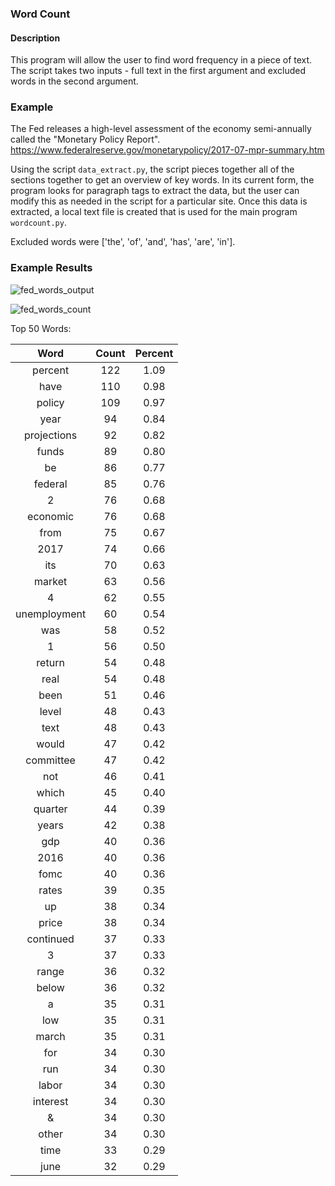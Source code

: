 ### Word Count ###

#### Description ###
This program will allow the user to find word frequency in a piece of text. The script takes two inputs - full text in the first argument and excluded words in the second argument. 

### Example ###
The Fed releases a high-level assessment of the economy semi-annually called the "Monetary Policy Report". https://www.federalreserve.gov/monetarypolicy/2017-07-mpr-summary.htm

Using the script ``data_extract.py``, the script pieces together all of the sections together to get an overview of key words. In its current form, the program looks for paragraph tags to extract the data, but the user can modify this as needed in the script for a particular site. Once this data is extracted, a local text file is created that is used for the main program ``wordcount.py``.

Excluded words were ['the', 'of', 'and', 'has', 'are', 'in'].
### Example Results ###

![fed_words_output](https://user-images.githubusercontent.com/31293179/31894678-199b7e3a-b7dd-11e7-9b37-9b9f002b5c46.png)

![fed_words_count](https://user-images.githubusercontent.com/31293179/31894676-198d5db4-b7dd-11e7-8f7a-01bce0b8d905.png)


Top 50 Words: 

|     Word     | Count | Percent |
|:------------:|:-----:|:-------:|
|    percent   |  122  |   1.09  |
|     have     |  110  |   0.98  |
|    policy    |  109  |   0.97  |
|     year     |   94  |   0.84  |
|  projections |   92  |   0.82  |
|     funds    |   89  |   0.80  |
|      be      |   86  |   0.77  |
|    federal   |   85  |   0.76  |
|       2      |   76  |   0.68  |
|   economic   |   76  |   0.68  |
|     from     |   75  |   0.67  |
|     2017     |   74  |   0.66  |
|      its     |   70  |   0.63  |
|    market    |   63  |   0.56  |
|       4      |   62  |   0.55  |
| unemployment |   60  |   0.54  |
|      was     |   58  |   0.52  |
|       1      |   56  |   0.50  |
|    return    |   54  |   0.48  |
|     real     |   54  |   0.48  |
|     been     |   51  |   0.46  |
|     level    |   48  |   0.43  |
|     text     |   48  |   0.43  |
|     would    |   47  |   0.42  |
|   committee  |   47  |   0.42  |
|      not     |   46  |   0.41  |
|     which    |   45  |   0.40  |
|    quarter   |   44  |   0.39  |
|     years    |   42  |   0.38  |
|      gdp     |   40  |   0.36  |
|     2016     |   40  |   0.36  |
|     fomc     |   40  |   0.36  |
|     rates    |   39  |   0.35  |
|      up      |   38  |   0.34  |
|     price    |   38  |   0.34  |
|   continued  |   37  |   0.33  |
|       3      |   37  |   0.33  |
|     range    |   36  |   0.32  |
|     below    |   36  |   0.32  |
|       a      |   35  |   0.31  |
|      low     |   35  |   0.31  |
|     march    |   35  |   0.31  |
|      for     |   34  |   0.30  |
|      run     |   34  |   0.30  |
|     labor    |   34  |   0.30  |
|   interest   |   34  |   0.30  |
|       &      |   34  |   0.30  |
|     other    |   34  |   0.30  |
|     time     |   33  |   0.29  |
|     june     |   32  |   0.29  |


